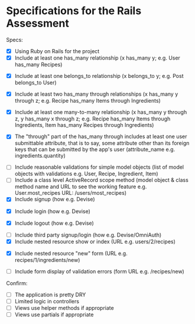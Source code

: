 # Specifications for the Rails Assessment

Specs:
- [x] Using Ruby on Rails for the project
- [x] Include at least one has_many relationship (x has_many y; e.g. User has_many Recipes) 
<!-- users and pokepets have many adoptions -->
- [X] Include at least one belongs_to relationship (x belongs_to y; e.g. Post belongs_to User)
<!-- adoptions belong to a user and a pokepet -->
- [x] Include at least two has_many through relationships (x has_many y through z; e.g. Recipe has_many Items through Ingredients)
<!-- users have many pokepets through adoptions, pokepets have many users through adoptions -->
- [x] Include at least one many-to-many relationship (x has_many y through z, y has_many x through z; e.g. Recipe has_many Items through Ingredients, Item has_many Recipes through Ingredients)
<!-- users have many pokepets through adoptions, pokepets have many users through adoptions -->
- [x] The "through" part of the has_many through includes at least one user submittable attribute, that is to say, some attribute other than its foreign keys that can be submitted by the app's user (attribute_name e.g. ingredients.quantity)
<!-- adoption has nickname as user submited attribute -->
- [ ] Include reasonable validations for simple model objects (list of model objects with validations e.g. User, Recipe, Ingredient, Item)
- [ ] Include a class level ActiveRecord scope method (model object & class method name and URL to see the working feature e.g. User.most_recipes URL: /users/most_recipes)
- [x] Include signup (how e.g. Devise)
<!-- sessions#signup -->
- [x] Include login (how e.g. Devise)
<!-- sessions#login -->
- [x] Include logout (how e.g. Devise)
<!-- sessions#logout -->
- [ ] Include third party signup/login (how e.g. Devise/OmniAuth)
- [x] Include nested resource show or index (URL e.g. users/2/recipes)
<!-- /users/:user_id/adoptions/:id -->
- [x] Include nested resource "new" form (URL e.g. recipes/1/ingredients/new)
<!-- poke_pet/:id/adoptions/new -->
- [ ] Include form display of validation errors (form URL e.g. /recipes/new)

Confirm:
- [ ] The application is pretty DRY
- [ ] Limited logic in controllers
- [ ] Views use helper methods if appropriate
- [ ] Views use partials if appropriate